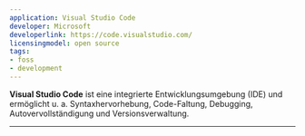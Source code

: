 ```yaml
---
application: Visual Studio Code
developer: Microsoft
developerlink: https://code.visualstudio.com/
licensingmodel: open source
tags:
- foss
- development
---
```

__Visual Studio Code__ ist eine integrierte Entwicklungsumgebung (IDE) und ermöglicht u. a. Syntaxhervorhebung, Code-Faltung, Debugging, Autovervollständigung und Versionsverwaltung. 

---
